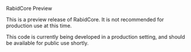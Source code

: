 
RabidCore Preview

This is a preview release of RabidCore. It is not recommended for production use at this time.

This code is currently being developed in a production setting, and should be available for public use shortly.

